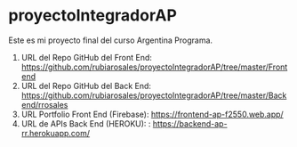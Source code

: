 # proyectoIntegradorAP
Este es mi proyecto final del curso Argentina Programa.

1) URL del Repo GitHub del Front End: https://github.com/rubiarosales/proyectoIntegradorAP/tree/master/Frontend
2) URL del Repo GitHub del Back End: https://github.com/rubiarosales/proyectoIntegradorAP/tree/master/Backend/rrosales
3) URL Portfolio Front End (Firebase): https://frontend-ap-f2550.web.app/
4) URL de APIs Back End (HEROKU): : https://backend-ap-rr.herokuapp.com/
